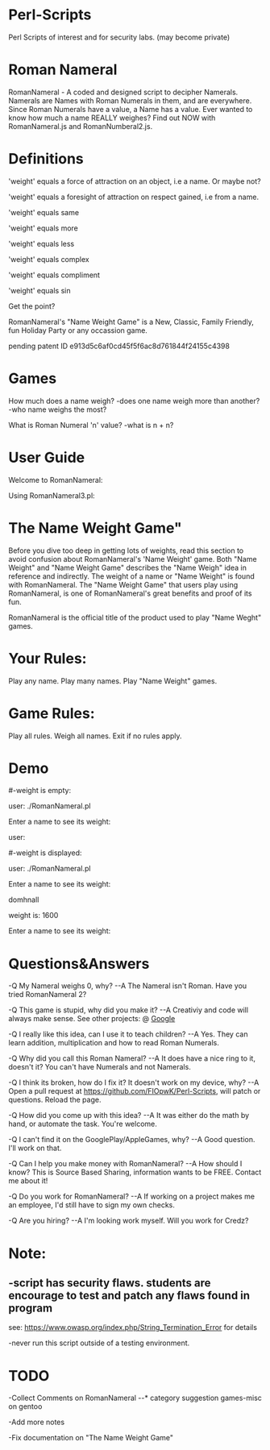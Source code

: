# Perl-Scripts
Perl Scripts of interest and for security labs. (may become private)
# Roman Nameral
RomanNameral - A coded and designed script to decipher Namerals. Namerals are Names with Roman Numerals in them, and are everywhere. Since Roman Numerals have a value, a Name has a value. Ever wanted to know how much a name REALLY weighes? 
Find out NOW with RomanNameral.js and RomanNumberal2.js.

# Definitions
'weight' equals a force of attraction on an object, i.e a name. Or maybe not?

'weight' equals a foresight of attraction on respect gained, i.e from a name.

'weight' equals same

'weight' equals more 

'weight' equals less

'weight' equals complex

'weight' equals compliment

'weight' equals sin

Get the point?

RomanNameral's "Name Weight Game" is a New, Classic, Family Friendly, fun Holiday Party or any occassion game.

pending patent ID
e913d5c6af0cd45f5f6ac8d761844f24155c4398

# Games
How much does a name weigh?
-does one name weigh more than another?
-who name weighs the most?

What is Roman Numeral 'n' value?
-what is n + n?



# User Guide

Welcome to RomanNameral:

Using RomanNameral3.pl:

# The Name Weight Game"

Before you dive too deep in getting lots of weights, read this section to avoid confusion about RomanNameral's 'Name 
Weight' game. Both "Name Weight" and "Name Weight Game" describes the "Name Weigh" idea in reference and 
indirectly. The weight of a name or "Name Weight" is found with RomanNameral. 
The "Name Weight Game" that users play using RomanNameral, is one of RomanNameral's great benefits and proof of its fun.

RomanNameral is the official title of the product used to play "Name Weght" games.


# Your Rules:

Play any name. Play many names. Play "Name Weight" games.


# Game Rules:

Play all rules. Weigh all names. Exit if no rules apply.

# Demo
#-weight is empty:


user: ./RomanNameral.pl

Enter a name to see its weight:





user:


#-weight is displayed:

user: ./RomanNameral.pl 

Enter a name to see its weight: 

domhnall


 weight is: 1600


Enter a name to see its weight:


# Questions&Answers
-Q My Nameral weighs 0, why?
--A The Nameral isn't Roman. Have you tried RomanNameral 2?

-Q This game is stupid, why did you make it?
--A Creativiy and code will always make sense. See other projects: @ <a href="google.com">Google</a>

-Q I really like this idea, can I use it to teach children?
--A Yes. They can learn addition, multiplication and how to read Roman Numerals.

-Q Why did you call this Roman Nameral?
--A It does have a nice ring to it, doesn't it? You can't have Numerals and not Namerals.

-Q I think its broken, how do I fix it? It doesn't work on my device, why?
--A Open a pull request at https://github.com/FIOpwK/Perl-Scripts, will patch or questions. Reload the page.

-Q How did you come up with this idea?
--A It was either do the math by hand, or automate the task. You're welcome.

-Q I can't find it on the GooglePlay/AppleGames, why?
--A Good question. I'll work on that. 

-Q Can I help you make money with RomanNameral?
--A How should I know? This is Source Based Sharing, information wants to be FREE. Contact me about it!

-Q Do you work for RomanNameral?
--A If working on a project makes me an employee, I'd still have to sign my own checks.

-Q Are you hiring?
--A I'm looking work myself. Will you work for Credz?


# Note:
-script has security flaws. students are encourage to test and patch any flaws found in program
-
see: https://www.owasp.org/index.php/String_Termination_Error for details

-never run this script outside of a testing environment.

# TODO
-Collect Comments on RomanNameral
--* category suggestion games-misc on gentoo

-Add more notes

-Fix documentation on "The Name Weight Game"
